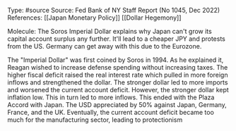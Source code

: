 Type: #source 
Source: Fed Bank of NY Staff Report (No 1045, Dec 2022)
References: [[Japan Monetary Policy]]
[[Dollar Hegemony]]

Molecule:
The Soros Imperial Dollar explains why Japan can't grow its capital account surplus any further. It'll lead to a cheaper JPY and protests from the US. Germany can get away with this due to the Eurozone. 


The "Imperial Dollar" was first coined by Soros in 1994. As he explained it, Reagan wished to increase defense spending without increasing taxes. The higher fiscal deficit raised the real interest rate which pulled in more foreign inflows and strengthened the dollar. The stronger dollar led to more imports and worsened the current account deficit. However, the stronger dollar kept inflation low. This in turn led to more inflows. This ended with the Plaza Accord with Japan. The USD appreciated by 50% against Japan, Germany, France, and the UK. Eventually, the current account deficit became too much for the manufacturing sector, leading to protectionism 